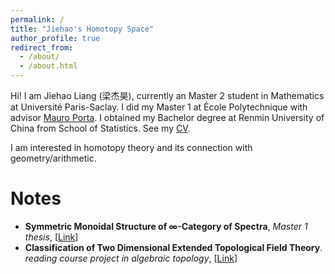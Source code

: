 ```yaml
---
permalink: /
title: "Jiehao's Homotopy Space"
author_profile: true
redirect_from: 
  - /about/
  - /about.html
---
```


Hi! I am Jiehao Liang (梁杰昊), currently an Master 2 student in Mathematics at Université Paris-Saclay. I did my Master 1 at École Polytechnique with advisor [Mauro Porta](https://sites.google.com/view/mauroporta). I obtained my Bachelor degree at Renmin University of China from School of Statistics. See my [CV]().

I am interested in homotopy theory and its connection with geometry/arithmetic. 

Notes
======
* **Symmetric Monoidal Structure of ∞-Category of Spectra**, *Master 1 thesis*, [[Link]()]
* **Classification of Two Dimensional Extended Topological Field Theory**. *reading course project in algebraic topology*, [[Link]()]

